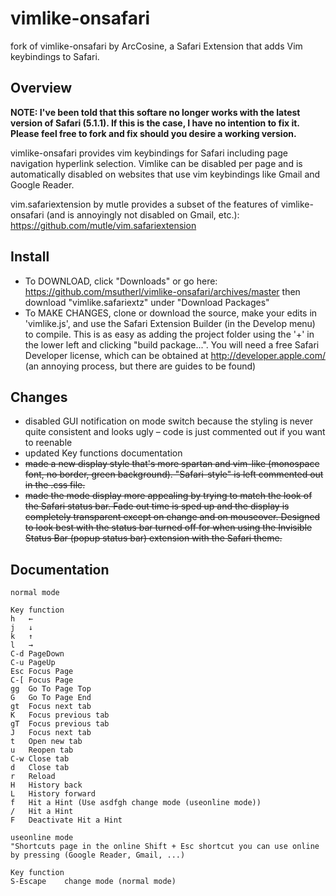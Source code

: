 # vimlike-onsafari

fork of vimlike-onsafari by ArcCosine, a Safari Extension that adds Vim keybindings to Safari.

## Overview

**NOTE: I've been told that this softare no longer works with the latest version of Safari (5.1.1). If this is the case, I have no intention to fix it. Please feel free to fork and fix should you desire a working version.**

vimlike-onsafari provides vim keybindings for Safari including page navigation hyperlink selection. Vimlike can be disabled per page and is automatically disabled on websites that use vim keybindings like Gmail and Google Reader.

vim.safariextension by mutle provides a subset of the features of vimlike-onsafari (and is annoyingly not disabled on Gmail, etc.): https://github.com/mutle/vim.safariextension

## Install

* To DOWNLOAD, click "Downloads" or go here: https://github.com/msutherl/vimlike-onsafari/archives/master then download "vimlike.safariextz" under "Download Packages"
* To MAKE CHANGES, clone or download the source, make your edits in 'vimlike.js', and use the Safari Extension Builder (in the Develop menu) to compile. This is as easy as adding the project folder using the '+' in the lower left and clicking "build package...". You will need a free Safari Developer license, which can be obtained at http://developer.apple.com/ (an annoying process, but there are guides to be found)

## Changes

* disabled GUI notification on mode switch because the styling is never quite consistent and looks ugly – code is just commented out if you want to reenable
* updated Key functions documentation
* <strike>made a new display style that's more spartan and vim-like (monospace font, no border, green background). "Safari-style" is left commented out in the .css file.</strike>
* <strike>made the mode display more appealing by trying to match the look of the Safari status bar. Fade out time is sped up and the display is completely transparent except on change and on mouseover. Designed to look best with the status bar turned off for when using the Invisible Status Bar (popup status bar) extension with the Safari theme.</strike>

## Documentation

~~~
normal mode

Key function
h   ←
j   ↓
k   ↑
l   →
C-d PageDown
C-u PageUp
Esc Focus Page
C-[ Focus Page
gg  Go To Page Top
G   Go To Page End
gt  Focus next tab
K   Focus previous tab
gT  Focus previous tab
J   Focus next tab
t   Open new tab
u   Reopen tab
C-w Close tab
d   Close tab
r   Reload
H   History back
L   History forward
f   Hit a Hint (Use asdfgh change mode (useonline mode))
/   Hit a Hint
F   Deactivate Hit a Hint

useonline mode
"Shortcuts page in the online Shift + Esc shortcut you can use online by pressing (Google Reader, Gmail, ...)

Key function
S-Escape    change mode (normal mode)
~~~
